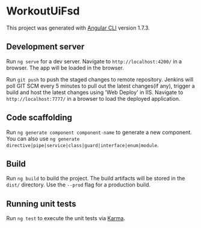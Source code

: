 # WorkoutUiFsd

This project was generated with [Angular CLI](https://github.com/angular/angular-cli) version 1.7.3.

## Development server

Run `ng serve` for a dev server. Navigate to `http://localhost:4200/` in a browser. The app will be loaded in the browser.

Run `git push` to push the staged changes to remote repository. Jenkins will poll GIT SCM every 5 minutes to pull out the latest changes(if any), trigger a build and host the latest changes using 'Web Deploy' in IIS. Navigate to `http://localhost:7777/` in a browser to load the deployed application.

## Code scaffolding

Run `ng generate component component-name` to generate a new component. You can also use `ng generate directive|pipe|service|class|guard|interface|enum|module`.

## Build

Run `ng build` to build the project. The build artifacts will be stored in the `dist/` directory. Use the `--prod` flag for a production build.

## Running unit tests

Run `ng test` to execute the unit tests via [Karma](https://karma-runner.github.io).